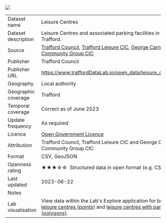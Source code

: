 [<img src="thumbnail.png">](trafford_leisure_centres_and_parking_polygons_styled.geojson)
</br>

<table>
<tr>
	<td>Dataset name</td>
	<td>Leisure Centres</td>
</tr>
<tr>
	<td>Dataset description</td>
	<td>Leisure Centres and associated parking facilities in Trafford.</td>
</tr>
<tr>
	<td>Source</td>
	<td><a href="https://www.trafford.gov.uk/residents/leisure-and-lifestyle/sport-and-leisure/sport-and-leisure.aspx">Trafford Council</a>, <a href="https://traffordleisure.co.uk/">Trafford Leisure CIC</a>, <a href="https://www.beactiveurmston.org/">George Carnall Community Group CIC</a></td>
</tr>
<tr>
	<td>Publisher</td>
	<td>Trafford Council</td>
</tr>
<tr>
	<td>Publisher URL</td>
	<td><a href="https://www.traffordDataLab.io/open_data/leisure_centres">https://www.traffordDataLab.io/open_data/leisure_centres</a></td>
</tr>
<tr>
	<td>Geography</td>
	<td>Local authority</td>
</tr>
<tr>
	<td>Geographic coverage</td>
	<td>Trafford</td>
</tr>
<tr>
	<td>Temporal coverage</td>
	<td>Correct as of June 2023</td>
</tr>
<tr>
	<td>Update frequency</td>
	<td>As required</td>
</tr>
<tr>
	<td>Licence</td>
	<td><a href="http://www.nationalarchives.gov.uk/doc/open-government-licence/version/3/">Open Government Licence</a></td>
</tr>
<tr>
	<td>Attribution</td>
	<td>Trafford Council, Trafford Leisure CIC and George Carnall Community Group CIC</td>
</tr>
<tr>
	<td>Format</td>
	<td>CSV, GeoJSON</td>
</tr>
<tr>
	<td>Openness rating</td>
	<td>&#9733&#9733&#9733&#9734&#9734&nbsp; Structured data in open format (e.g. CSV)</td>
</tr>
<tr>
	<td>Last updated</td>
	<td>2023-06-22</td>
</tr>
<tr>
	<td>Notes</td>
	<td></td>
</tr>
<tr>
	<td>Lab visualisation</td>
	<td>View data within the Lab's Explore application for both <a href="https://www.trafforddatalab.io/maps/explore/index.html?dataset=leisure_centres">leisure centres (points)</a> and <a href="https://www.trafforddatalab.io/maps/explore/index.html?dataset=leisure_centres_and_parking">leisure centres with parking (polygons)</a>.</td>
</tr>
</table>
